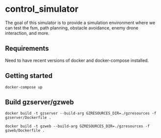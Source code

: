# control_simulator
The goal of this simulator is to provide a simulation environment where we can test the fsm, path planning, obstacle avoidance, enemy drone interaction, and more. 

## Requirements
Need to have recent versions of docker and docker-compose installed. 

## Getting started
`docker-compose up`

## Build gzserver/gzweb
`docker build -t gzserver --build-arg GZRESOURCES_DIR=./gzresources -f gzserver/Dockerfile .`

`docker build -t gzweb --build-arg GZRESOURCES_DIR=./gzresources -f gzweb/Dockerfile .`
